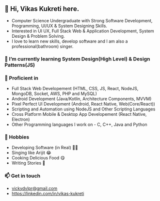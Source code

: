 ## 👋 Hi, Vikas Kukreti here.
- Computer Science Undergraduate with Strong Software Development, Programming, UI/UX & System Designing Skills. 
- Interested in UI UX, Full Stack Web & Application Development, System Design & Problem Solving.
- I love to learn new skills, develop software and I am also a professional(bathroom) singer.

### 🌱 I’m currently learning System Design(High Level) & Design Patterns(JS) 

### 💪 Proficient in
- Full Stack Web Developement (HTML, CSS, JS, React, NodeJS, MongoDB, Socket, AWS, PHP and MySQL)
- Android Development (Java/Kotlin, Architecture Components, MVVM)
- Pixel Perfect UI Development (Android, React Native, Web(Core/React))
- Scripting and Automation using NodeJS and Other Scripting Languages 
- Cross Platform Mobile & Desktop App Developement (React Native, Electron)
- Other Programming languages I work on - C, C++, Java and Python

### 🌱 Hobbies
- Developing Software (in Real) 👨‍💻
- Singing like Arijit 😂
- Cooking Delicious Food 😋
- Writing Stories 📝

### 📫 Get in touch 
- vickydvlpr@gmail.com
- https://linkedin.com/in/vikas-kukreti
